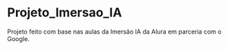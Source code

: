 # Projeto_Imersao_IA
Projeto feito com base nas aulas da Imersão IA da Alura em parceria com o Google.
